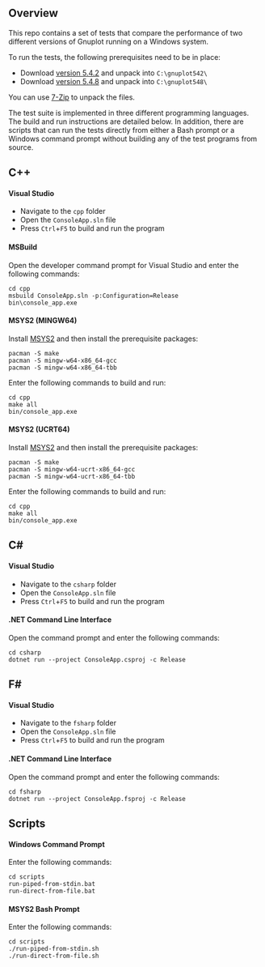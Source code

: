 ## Overview

This repo contains a set of tests that compare the performance of two different versions of Gnuplot running on a Windows system.

To run the tests, the following prerequisites need to be in place:

* Download [version 5.4.2](https://sourceforge.net/projects/gnuplot/files/gnuplot/5.4.2/gp542-win64-mingw.7z/download) and unpack into `C:\gnuplot542\`
* Download [version 5.4.8](https://sourceforge.net/projects/gnuplot/files/gnuplot/5.4.8/gp548-win64-mingw.7z/download) and unpack into `C:\gnuplot548\`

You can use [7-Zip](https://www.7-zip.org/) to unpack the files.

The test suite is implemented in three different programming languages. The build and run instructions are detailed below. In addition, there are scripts that can run the tests directly from either a Bash prompt or a Windows command prompt without building any of the test programs from source.

## C++

#### Visual Studio

* Navigate to the `cpp` folder
* Open the `ConsoleApp.sln` file
* Press `Ctrl`+`F5` to build and run the program

#### MSBuild

Open the developer command prompt for Visual Studio and enter the following commands:

```
cd cpp
msbuild ConsoleApp.sln -p:Configuration=Release
bin\console_app.exe
```

#### MSYS2 (MINGW64)

Install [MSYS2](https://www.msys2.org/) and then install the prerequisite packages:

```
pacman -S make
pacman -S mingw-w64-x86_64-gcc
pacman -S mingw-w64-x86_64-tbb
```

Enter the following commands to build and run:

```
cd cpp
make all
bin/console_app.exe
```

#### MSYS2 (UCRT64)

Install [MSYS2](https://www.msys2.org/) and then install the prerequisite packages:

```
pacman -S make
pacman -S mingw-w64-ucrt-x86_64-gcc
pacman -S mingw-w64-ucrt-x86_64-tbb
```

Enter the following commands to build and run:

```
cd cpp
make all
bin/console_app.exe
```

## C#

#### Visual Studio

* Navigate to the `csharp` folder
* Open the `ConsoleApp.sln` file
* Press `Ctrl`+`F5` to build and run the program

#### .NET Command Line Interface

Open the command prompt and enter the following commands:

```
cd csharp
dotnet run --project ConsoleApp.csproj -c Release
```

## F#

#### Visual Studio

* Navigate to the `fsharp` folder
* Open the `ConsoleApp.sln` file
* Press `Ctrl`+`F5` to build and run the program

#### .NET Command Line Interface

Open the command prompt and enter the following commands:

```
cd fsharp
dotnet run --project ConsoleApp.fsproj -c Release
```

## Scripts

#### Windows Command Prompt

Enter the following commands:

```
cd scripts
run-piped-from-stdin.bat
run-direct-from-file.bat
```

#### MSYS2 Bash Prompt

Enter the following commands:

```
cd scripts
./run-piped-from-stdin.sh
./run-direct-from-file.sh
```

